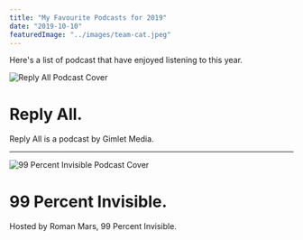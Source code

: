 ```yaml
---
title: "My Favourite Podcasts for 2019"
date: "2019-10-10"
featuredImage: "../images/team-cat.jpeg"
---
```


Here's a list of podcast that have enjoyed listening to this year.


![Reply All Podcast Cover](https://res.cloudinary.com/gimlet-media/image/upload/f_auto,q_auto:best,w_300/ymy4k0rjwou4golqinlj "Reply All Podcast")

# Reply All.
Reply All is a podcast by Gimlet Media.

----

![99 Percent Invisible Podcast Cover](http://static1.squarespace.com/static/57f5390f5016e1da21c4bbdf/582a29c215d5dbb8582d3d2d/582a29ceff7c50654845586b/1571322633625/headshot_99pi.png?format=1500w "99 Percent Invisible Podcast")
# 99 Percent Invisible.
Hosted by Roman Mars, 99 Percent Invisible.
